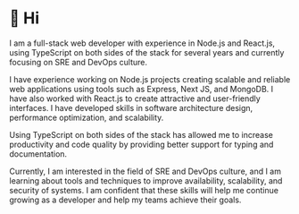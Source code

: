 # 👋 Hi 

I am a full-stack web developer with experience in Node.js and React.js, using TypeScript on both sides of the stack for several years and currently focusing on SRE and DevOps culture.

I have experience working on Node.js projects creating scalable and reliable web applications using tools such as Express, Next JS, and MongoDB. I have also worked with React.js to create attractive and user-friendly interfaces. I have developed skills in software architecture design, performance optimization, and scalability.

Using TypeScript on both sides of the stack has allowed me to increase productivity and code quality by providing better support for typing and documentation.

Currently, I am interested in the field of SRE and DevOps culture, and I am learning about tools and techniques to improve availability, scalability, and security of systems. I am confident that these skills will help me continue growing as a developer and help my teams achieve their goals.
<!---
mapineda48/mapineda48 is a ✨ special ✨ repository because its `README.md` (this file) appears on your GitHub profile.
You can click the Preview link to take a look at your changes.
--->
